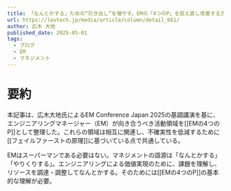 ```yaml
---
title: 「なんとかする」ための“引き出し”を増やす。EMの「4つのP」を捉え直し改善する方法
url: https://levtech.jp/media/article/column/detail_661/
author: 広木 大地
published_date: 2025-05-01
tags:
  - ブログ
  - EM
  - マネジメント
---
```

# 要約

本記事は、広木大地氏によるEM Conference Japan 2025の基調講演を基に、エンジニアリングマネージャー（EM）が向き合うべき活動領域を[[EMの4つのP]]として整理した。これらの領域は相互に関連し、不確実性を低減するために[[フェイルファーストの原理]]に基づいている点で共通している。

EMはスーパーマンである必要はない。マネジメントの語源は「なんとかする」「やりくりする」。エンジニアリングによる価値実現のために、課題を理解し、リソースを調達・調整してなんとかする。そのためには[[EMの4つのP]]の基本的な理解が必要。

